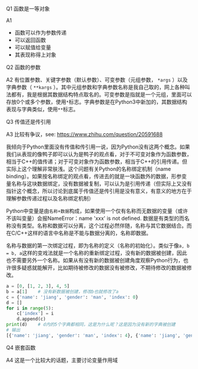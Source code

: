 Q1 函数是一等对象

A1 

- 函数可以作为参数传递
- 可以返回函数
- 可以赋值给变量
- 其表现称得上对象



Q2 函数的参数

A2 有位置参数、关键字参数（默认参数）、可变参数（元组参数， `*args` ）以及字典参数（ `**kargs` ）。其中元组参数和字典参数名称是我自己取的，网上各种叫法都有，我是根据其数据结构特点取名的。可变参数是指就是一个元组，里面可以存放0个或多个参数，使用`*`标志。字典参数是在Python3中新加的，其数据结构表现与字典类似，使用`**`标志。



Q3 传值还是传引用

A3 比较有争议，see: https://www.zhihu.com/question/20591688

我倾向于Python里面没有传值和传引用一说，因为Python没有这两个概念。如果我们从表现的像鸭子即可以认为是鸭子的观点看，对于不可变对象作为函数参数，相当于C++的值传递；对于可变对象作为函数参数，相当于C++的引用传递。但实际上这个理解非常肤浅。这个问题有关Python的名称绑定机制（name binding）。如果按名称绑定的观点看，传进去的就是一块函数外的数据，形参变量名称与这块数据绑定，没有数据被复制，可以认为是引用传递（但实际上又没有指针这个概念，所以讨论到底属于传值还是传引用是没有意义，有意义的地方在于理解参数传递过程以及名称绑定机制）

Python中变量是由`名称+数据`构成，如果使用一个仅有名称而无数据的变量（或许不该叫变量）会报NameError：name 'xxx' is not defined. 数据是有类型的而名称没有类型。名称和数据可以分离，这个过程必然伴随，名称与其它数据结合。而在C/C++这样的语言中名称是不能与数据分离的，名称即数据。

名称与数据的第一次绑定过程，即为名称的定义（名称的初始化）。类似于像`a, b = b, a`这样的变戏法就是一个名称的重新绑定过程，没有新的数据被创建，因此也不需要另外一个名称。如果从有没有新的数据被创建角度观察Python行为，也许很多疑惑就能解开，比如期待被修改的数据没有被修改，不期待修改的数据被修改。

```python
a = [0, [1, 2, 3], 4, 5]
b = a[1]	# 没有新数据被创建，修改b也就修改了a
c = {'name': 'jiang', 'gender': 'man', 'index': 0}
d = []
for i in range(5):
    c['index'] = i
    d.append(c)
print(d)	# d内的5个字典都相同，这是为什么呢？这是因为没有新的字典被创建
# 输出
[{'name': 'jiang', 'gender': 'man', 'index': 4}, {'name': 'jiang', 'gender': 'man', 'index': 4}, {'name': 'jiang', 'gender': 'man', 'index': 4}, {'name': 'jiang', 'gender': 'man', 'index': 4}, {'name': 'jiang', 'gender': 'man', 'index': 4}]
```



Q4 嵌套函数

A4 这是一个比较大的话题，主要讨论变量作用域

